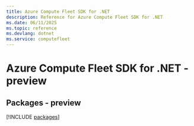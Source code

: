 ```yaml
---
title: Azure Compute Fleet SDK for .NET
description: Reference for Azure Compute Fleet SDK for .NET
ms.date: 06/11/2025
ms.topic: reference
ms.devlang: dotnet
ms.service: computefleet
---
```

# Azure Compute Fleet SDK for .NET - preview
## Packages - preview
[!INCLUDE [packages](compute-fleet-index.md)]